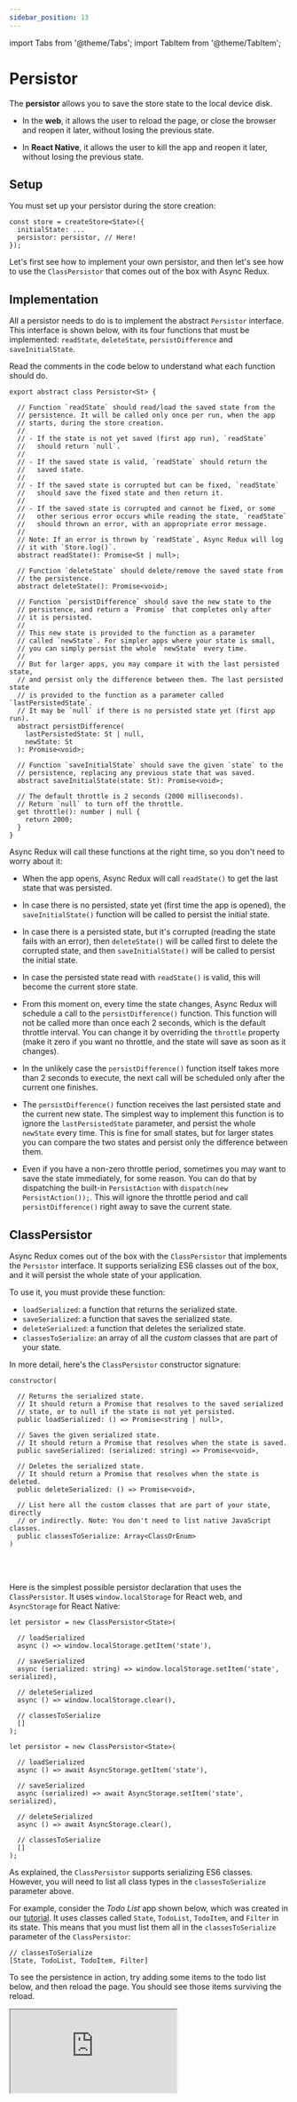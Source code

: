 ```yaml
---
sidebar_position: 13
---
```


import Tabs from '@theme/Tabs';
import TabItem from '@theme/TabItem';

# Persistor

The **persistor** allows you to save the store state to the local device disk.

- In the **web**, it allows the user to reload the page,
  or close the browser and reopen it later, without losing the previous state.

- In **React Native**, it allows the user to kill the app and reopen it later,
  without losing the previous state.

## Setup

You must set up your persistor during the store creation:

```tsx          
const store = createStore<State>({  
  initialState: ...  
  persistor: persistor, // Here!
});        
```

Let's first see how to implement your own persistor,
and then let's see how to use the `ClassPersistor` that comes out of the box with Async Redux.

## Implementation

All a persistor needs to do is to implement the abstract `Persistor` interface.
This interface is shown below, with its four functions that must be
implemented: `readState`, `deleteState`, `persistDifference` and `saveInitialState`.

Read the comments in the code below to understand what each function should do.

```tsx
export abstract class Persistor<St> {
 
  // Function `readState` should read/load the saved state from the 
  // persistence. It will be called only once per run, when the app  
  // starts, during the store creation.
  //
  // - If the state is not yet saved (first app run), `readState`  
  //   should return `null`.
  //  
  // - If the saved state is valid, `readState` should return the 
  //   saved state.
  //
  // - If the saved state is corrupted but can be fixed, `readState`   
  //   should save the fixed state and then return it.
  //
  // - If the saved state is corrupted and cannot be fixed, or some  
  //   other serious error occurs while reading the state, `readState`   
  //   should thrown an error, with an appropriate error message.
  //
  // Note: If an error is thrown by `readState`, Async Redux will log  
  // it with `Store.log()`. 
  abstract readState(): Promise<St | null>;

  // Function `deleteState` should delete/remove the saved state from 
  // the persistence.    
  abstract deleteState(): Promise<void>;

  // Function `persistDifference` should save the new state to the 
  // persistence, and return a `Promise` that completes only after 
  // it is persisted.
  //
  // This new state is provided to the function as a parameter 
  // called `newState`. For simpler apps where your state is small, 
  // you can simply persist the whole `newState` every time. 
  //
  // But for larger apps, you may compare it with the last persisted state, 
  // and persist only the difference between them. The last persisted state 
  // is provided to the function as a parameter called `lastPersistedState`. 
  // It may be `null` if there is no persisted state yet (first app run).  
  abstract persistDifference(
    lastPersistedState: St | null,
    newState: St
  ): Promise<void>;

  // Function `saveInitialState` should save the given `state` to the 
  // persistence, replacing any previous state that was saved.  
  abstract saveInitialState(state: St): Promise<void>;

  // The default throttle is 2 seconds (2000 milliseconds). 
  // Return `null` to turn off the throttle.   
  get throttle(): number | null {
    return 2000; 
  }
}
```

Async Redux will call these functions at the right time, so you don't need to worry about it:

* When the app opens, Async Redux will call `readState()` to get the last state that was persisted.

* In case there is no persisted, state yet (first time the app is opened), the `saveInitialState()`
  function will be called to persist the initial state.

* In case there is a persisted state, but it's corrupted (reading the state fails with an error),
  then `deleteState()` will be called first to delete the corrupted state,
  and then `saveInitialState()` will be called to persist the initial state.

* In case the persisted state read with `readState()` is valid, this will become the current store
  state.

* From this moment on, every time the state changes, Async Redux will schedule a call to
  the `persistDifference()` function. This function will not be called more than once each 2
  seconds, which is the default throttle interval. You can change it by overriding the `throttle`
  property (make it zero if you want no throttle, and the state will save as soon as it changes).

* In the unlikely case the `persistDifference()` function itself takes more than 2 seconds to
  execute, the next call will be scheduled only after the current one finishes.

* The `persistDifference()` function receives the last persisted state and the current new state.
  The simplest way to implement this function is to ignore the `lastPersistedState` parameter,
  and persist the whole `newState` every time. This is fine for small states, but for larger
  states you can compare the two states and persist only the difference between them.

* Even if you have a non-zero throttle period, sometimes you may want to save the state immediately,
  for some reason. You can do that by dispatching the built-in `PersistAction`
  with `dispatch(new PersistAction());`. This will ignore the throttle period and
  call `persistDifference()` right away to save the current state.

## ClassPersistor

Async Redux comes out of the box with the `ClassPersistor` that implements the `Persistor`
interface. It supports serializing ES6 classes out of the box,
and it will persist the whole state of your application.

To use it, you must provide these function:

* `loadSerialized`: a function that returns the serialized state.
* `saveSerialized`: a function that saves the serialized state.
* `deleteSerialized`: a function that deletes the serialized state.
* `classesToSerialize`: an array of all the _custom_ classes that are part of your state.

In more detail, here's the `ClassPersistor` constructor signature:

```tsx
constructor(

  // Returns the serialized state.
  // It should return a Promise that resolves to the saved serialized 
  // state, or to null if the state is not yet persisted.
  public loadSerialized: () => Promise<string | null>,
    
  // Saves the given serialized state. 
  // It should return a Promise that resolves when the state is saved.    
  public saveSerialized: (serialized: string) => Promise<void>,
    
  // Deletes the serialized state. 
  // It should return a Promise that resolves when the state is deleted.
  public deleteSerialized: () => Promise<void>,
    
  // List here all the custom classes that are part of your state, directly 
  // or indirectly. Note: You don't need to list native JavaScript classes. 
  public classesToSerialize: Array<ClassOrEnum>
)
```

<br></br>

Here is the simplest possible persistor declaration that uses the `ClassPersistor`.
It uses `window.localStorage` for React web, and `AsyncStorage` for React Native:

<Tabs>
<TabItem value="rw" label="React">

```tsx 
let persistor = new ClassPersistor<State>(

  // loadSerialized
  async () => window.localStorage.getItem('state'),
  
  // saveSerialized
  async (serialized: string) => window.localStorage.setItem('state', serialized),
  
  // deleteSerialized
  async () => window.localStorage.clear(),
  
  // classesToSerialize
  []
);
```

</TabItem>
<TabItem value="rn" label="React Native">

```tsx
let persistor = new ClassPersistor<State>(

  // loadSerialized
  async () => await AsyncStorage.getItem('state'),
  
  // saveSerialized
  async (serialized) => await AsyncStorage.setItem('state', serialized),
  
  // deleteSerialized
  async () => await AsyncStorage.clear(),
  
  // classesToSerialize
  [] 
);
```

</TabItem>
</Tabs>

As explained, the `ClassPersistor` supports serializing ES6 classes.
However, you will need to list all class types in the `classesToSerialize` parameter above.

For example, consider the _Todo List_ app shown below,
which was created in our [tutorial](../category/tutorial).
It uses classes called `State`, `TodoList`, `TodoItem`, and `Filter` in its state.
This means that you must list them all in the `classesToSerialize` parameter of
the `ClassPersistor`:

```tsx
// classesToSerialize
[State, TodoList, TodoItem, Filter]
```

To see the persistence in action,
try adding some items to the todo list below, and then reload the page.
You should see those items surviving the reload.

<iframe
src="https://codesandbox.io/embed/sw3g2t?view=preview&module=%2Fsrc%2FApp.tsx&hidenavigation=1&fontsize=12.5&editorsize=50&previewwindow=browser&hidedevtools=1&hidenavigation=1"
style={{ width:'100%', height: '500px', borderRight:'1px solid black' }}
title="counter-async-redux-example"
sandbox="allow-forms allow-modals allow-popups allow-presentation allow-same-origin allow-scripts"
/>

## App lifecycle

In mobile apps, you have to understand the app lifecycle to use the persistor correctly:

* Foreground: The app is active and running, and is visible to the user.
* Background: The app is running but is not visible to the user, usually because the user has
  switched to another app or returned to the home screen.
* Inactive: The app is transitioning between states, such as when an incoming call occurs, but the
  user has not yet decided whether to accept or reject the call.
* Terminated: The app was killed, and is not running. It can be explicitly terminated by the user
  or the system.

When the app goes to the **background**, you may want to call `store.pausePersistor()`
to **pause** the persistor, and then **resume** it by calling `store.resumePersistor()`
when the app comes back to the **foreground** .

However, when the app is **terminated**, it's a different story.
In this case, you must force the persistor to save the state immediately.
This is necessary because a throttle of a few seconds was probably defined for the persistor.
For example, suppose the throttle is 2 seconds (the default),
but the app is killed 1 second after the last save.

In this case, all state changes for the last second will be lost.
To avoid this, as soon as you detect that the app is about to be killed,
you should call `store.persistAndPausePersistor()` to save the state immediately,
and then pause the persistor.

## Log out

When your user logs out of your app, or deletes its user account,
you want to go back to the login page, and allow another user to log in,
or start a new sign-up process.

To that end, you need to delete the persisted state, and return the store
state to its initial-state.

You may be temped to write `dispatch(new UpdateStateAction((state: State) => initialState));`
but that's not so simple. The persistor may be waiting for the throttle period, some async
actions may still be running, etc. Thankfully, Async Redux provides you with a `store.signOut()`
function that you can call to perform this process safely.

This is how you can do it:

```ts
await store.logOut({
  initialState: State.initialState,
  throttle = 3000,
  actionsThrottle = 6000,
})
```  

When this function returns, your initial store state will be restored to its initial state.

Defining `throttle` and `actionsThrottle` above is optional, because
the default `throttle` is 3 seconds, and the default `actionsThrottle` is 6 seconds.
This is how `signOut()` uses them:

- Waits for `throttle` milliseconds to make sure all async processes that the app may
  have started have time to finish.

- Waits for all actions currently running to finish, but wait at most `actionsThrottle`
  milliseconds. If the actions are not finished by then, the state will be deleted anyway.

:::warning

If you know about any timers or async processes that you may have started, you should stop/cancel
them all **before** calling the `logOut()` function.

Also, it's up to you to redirect the user to the login page after `logOut()` returns.

:::

## Manually accessing the persistor

The functions below are probably only useful for **testing** the persistence of your app.
Only use them in production if you know exactly what you're doing,
and you have a very good reason to do so.

As explained above, when you create the persistor you add it to the store:

```tsx          
const store = createStore<State>({  
  initialState: ...  
  persistor: persistor, 
});        
```

After this, you should **not** keep a reference to the persistor,
and should not call any of the persistor functions.

Since Async Redux is managing the persistor, calling the persistor functions directly
may disrupt the delicate process of keeping track of state changes.

However, you can still use the persistor **indirectly** through the store:

* `saveInitialStateInPersistence(initialState)` asks the Persistor to save the
  given `initialState` to the local device disk.

* `readStateFromPersistence` asks the Persistor to read the state from the local device disk.
  If you use this function, you **must** yourself put this state into the store.
  Async Redux will assume that's the case, and will not work properly otherwise.

* `deleteStateFromPersistence()` asks the Persistor to delete the saved state from the local
  device disk.

* `getLastPersistedStateFromPersistor()` gets the last state that was saved by the Persistor.

